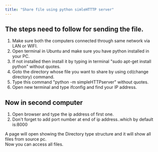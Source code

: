 ```yaml
---
title: "Share file using python simleHTTTP server"
---
```


## The steps need to follow for sending the file.

1.  Make sure both the computers connected through same network via LAN or WIFI.
2.  Open terminal in Ubuntu and make sure you have python installed in your PC.
3.  If not installed then install it by typing in terminal "sudo apt-get install python" without quotes.
4.  Goto the directory whose file you want to share by using cd(change directory) command.
5.  Type this command "python -m simpleHTTPserver" without quotes.
6.  Open new terminal and type ifconfig and find your IP address.

## Now in second computer

1.  Open browser and type the ip address of first one.
2.  Don't forget to add port number at end of ip address..which by default is:8000

A page will open showing the Directory type structure and it will show all files from source pc.  
Now you can access all files.
